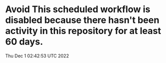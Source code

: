 # Avoid This scheduled workflow is disabled because there hasn't been activity in this repository for at least 60 days.
Thu Dec  1 02:42:53 UTC 2022
